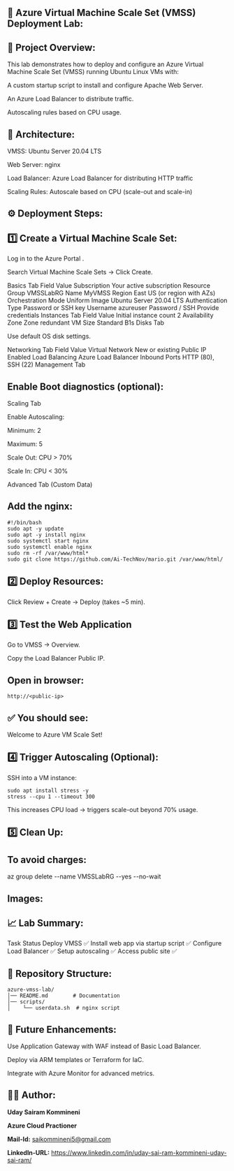 ## 🚀 Azure Virtual Machine Scale Set (VMSS) Deployment Lab:

## 📌 Project Overview:

This lab demonstrates how to deploy and configure an Azure Virtual Machine Scale Set (VMSS) running Ubuntu Linux VMs with:

A custom startup script to install and configure Apache Web Server.

An Azure Load Balancer to distribute traffic.

Autoscaling rules based on CPU usage.

## 🧱 Architecture: 

VMSS:                   Ubuntu Server 20.04 LTS

Web Server:                     nginx

Load Balancer:   Azure Load Balancer for distributing HTTP traffic

Scaling Rules:     Autoscale based on CPU (scale-out and scale-in)

## ⚙️ Deployment Steps:

## 1️⃣ Create a Virtual Machine Scale Set:


Log in to the Azure Portal
.

Search Virtual Machine Scale Sets → Click Create.

Basics Tab
Field	Value
Subscription	Your active subscription
Resource Group	VMSSLabRG
Name	MyVMSS
Region	East US (or region with AZs)
Orchestration Mode	Uniform
Image	Ubuntu Server 20.04 LTS
Authentication Type	Password or SSH key
Username	azureuser
Password / SSH	Provide credentials
Instances Tab
Field	Value
Initial instance count	2
Availability Zone	Zone redundant
VM Size	Standard B1s
Disks Tab

Use default OS disk settings.

Networking Tab
Field	Value
Virtual Network	New or existing
Public IP	Enabled
Load Balancing	Azure Load Balancer
Inbound Ports	HTTP (80), SSH (22)
Management Tab

## Enable Boot diagnostics (optional):

Scaling Tab

Enable Autoscaling:

Minimum: 2

Maximum: 5

Scale Out: CPU > 70%

Scale In: CPU < 30%

Advanced Tab (Custom Data)

## Add the nginx:

```
#!/bin/bash
sudo apt -y update
sudo apt -y install nginx
sudo systemctl start nginx
sudo systemctl enable nginx
sudo rm -rf /var/www/html*
sudo git clone https://github.com/Ai-TechNov/mario.git /var/www/html/

```

## 2️⃣ Deploy Resources:

Click Review + Create → Deploy (takes ~5 min).

## 3️⃣ Test the Web Application

Go to VMSS → Overview.

Copy the Load Balancer Public IP.

## Open in browser:
```
http://<public-ip>
```


## ✅ You should see:
Welcome to Azure VM Scale Set!

## 4️⃣ Trigger Autoscaling (Optional):

SSH into a VM instance:
```
sudo apt install stress -y
stress --cpu 1 --timeout 300
```


This increases CPU load → triggers scale-out beyond 70% usage.

## 5️⃣ Clean Up:


## To avoid charges:

az group delete --name VMSSLabRG --yes --no-wait

## Images:





## 📈 Lab Summary:

Task	Status
Deploy VMSS	✅
Install web app via startup script	✅
Configure Load Balancer	✅
Setup autoscaling	✅
Access public site	✅

## 📂 Repository Structure:
```
azure-vmss-lab/
│── README.md        # Documentation
│── scripts/
│    └── userdata.sh  # nginx script
```
## 🔮 Future Enhancements:

Use Application Gateway with WAF instead of Basic Load Balancer.

Deploy via ARM templates or Terraform for IaC.

Integrate with Azure Monitor for advanced metrics.

## 👨‍💻 Author:

**Uday Sairam Kommineni**

**Azure Cloud Practioner**

**Mail-Id:** saikommineni5@gmail.com

**LinkedIn-URL:** https://www.linkedin.com/in/uday-sai-ram-kommineni-uday-sai-ram/
